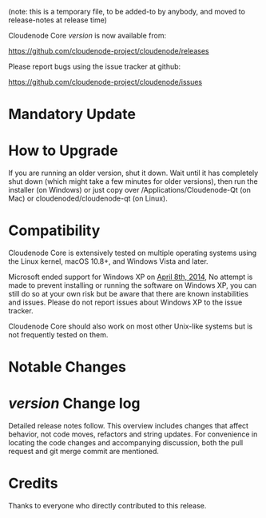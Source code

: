 (note: this is a temporary file, to be added-to by anybody, and moved to release-notes at release time)

Cloudenode Core *version* is now available from:

  <https://github.com/cloudenode-project/cloudenode/releases>

Please report bugs using the issue tracker at github:

  <https://github.com/cloudenode-project/cloudenode/issues>

Mandatory Update
==============

How to Upgrade
==============

If you are running an older version, shut it down. Wait until it has completely shut down (which might take a few minutes for older versions), then run the installer (on Windows) or just copy over /Applications/Cloudenode-Qt (on Mac) or cloudenoded/cloudenode-qt (on Linux).

Compatibility
==============

Cloudenode Core is extensively tested on multiple operating systems using
the Linux kernel, macOS 10.8+, and Windows Vista and later.

Microsoft ended support for Windows XP on [April 8th, 2014](https://www.microsoft.com/en-us/WindowsForBusiness/end-of-xp-support),
No attempt is made to prevent installing or running the software on Windows XP, you
can still do so at your own risk but be aware that there are known instabilities and issues.
Please do not report issues about Windows XP to the issue tracker.

Cloudenode Core should also work on most other Unix-like systems but is not
frequently tested on them.

Notable Changes
===============

*version* Change log
=================

Detailed release notes follow. This overview includes changes that affect
behavior, not code moves, refactors and string updates. For convenience in locating
the code changes and accompanying discussion, both the pull request and
git merge commit are mentioned.


Credits
=======

Thanks to everyone who directly contributed to this release.

